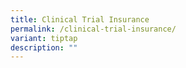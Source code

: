 ```yaml
---
title: Clinical Trial Insurance
permalink: /clinical-trial-insurance/
variant: tiptap
description: ""
---
```

